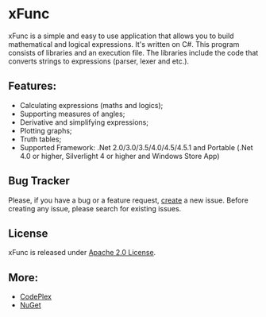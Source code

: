 xFunc
=====

xFunc is a simple and easy to use application that allows you to build mathematical and logical expressions. It's written on C#. This program consists of libraries and an execution file. The libraries include the code that converts strings to expressions (parser, lexer and etc.).

## Features:

* Calculating expressions (maths and logics);
* Supporting measures of angles;
* Derivative and simplifying expressions;
* Plotting graphs;
* Truth tables;
* Supported Framework: .Net 2.0/3.0/3.5/4.0/4.5/4.5.1 and Portable (.Net 4.0 or higher, Silverlight 4 or higher and Windows Store App)

## Bug Tracker

Please, if you have a bug or a feature request, [create](https://github.com/sys27/xFunc/issues) a new issue. Before creating any issue, please search for existing issues.

## License

xFunc is released under [Apache 2.0 License](http://www.apache.org/licenses/LICENSE-2.0.html).

## More:

* [CodePlex](http://xfunc.codeplex.com/)
* [NuGet](https://nuget.org/packages?q=xFunc)
